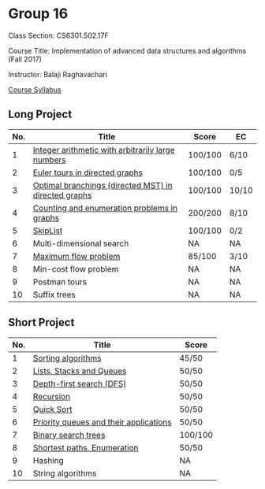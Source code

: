 Group 16
========

Class Section: CS6301.502.17F

Course Title: Implementation of advanced data structures and algorithms (Fall 2017)

Instructor: Balaji Raghavachari 

[Course Syllabus](./syl-CS6301-502-2017f.pdf)

Long Project
------------

| No. | Title | Score | EC |
| --- | --- | --- | --- |
| 1 |  [Integer arithmetic with arbitrarily large numbers](./lp1) | 100/100 | 6/10 |
| 2 |  [Euler tours in directed graphs](./lp2) | 100/100 | 0/5 |
| 3 |  [Optimal branchings (directed MST) in directed graphs](./lp3) | 100/100 | 10/10 |
| 4 |  [Counting and enumeration problems in graphs](./lp4) | 200/200 | 8/10 |
| 5 |  [SkipList](./lp5) | 100/100 | 0/2 |
| 6 |  Multi-dimensional search | NA | NA |
| 7 |  [Maximum flow problem](./lp7) | 85/100 | 3/10 |
| 8 |  Min-cost flow problem | NA | NA |
| 9 |  Postman tours | NA | NA |
| 10 | Suffix trees | NA | NA |

Short Project
-------------

| No. | Title | Score |
| --- | --- | --- |
| 1 |  [Sorting algorithms](./sp1) | 45/50 |
| 2 |  [Lists, Stacks and Queues](./sp2) | 50/50 |
| 3 |  [Depth-first search (DFS)](./sp3) | 50/50 |
| 4 |  [Recursion](./sp4) | 50/50 |
| 5 |  [Quick Sort](./sp5) | 50/50 |
| 6 |  [Priority queues and their applications](./sp6) | 50/50 |
| 7 |  [Binary search trees](./sp7) | 100/100 |
| 8 |  [Shortest paths, Enumeration](./sp8) | 50/50 |
| 9 |  Hashing | NA |
| 10 | String algorithms | NA |
